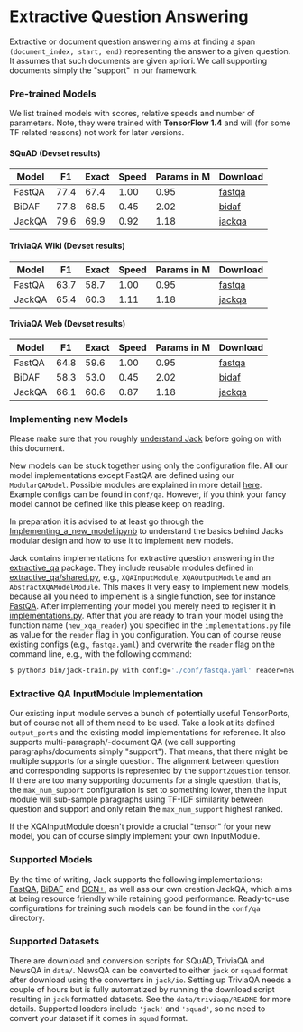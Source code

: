 # Extractive Question Answering

Extractive or document question answering aims at finding a span `(document_index, start, end)` representing the answer
to a given question. It assumes that such documents are given apriori. We call supporting documents simply the "support"
in our framework.

### Pre-trained Models

We list trained models with scores, relative speeds and number of parameters. Note, they were trained with **TensorFlow
 1.4** and will (for some TF related reasons) not work for later versions.
 
#### SQuAD (Devset results)

| Model         |  F1  | Exact  | Speed | Params in M  | Download        |
|---------------|------|--------|-------|--------------|-----------------|
| FastQA        | 77.4 |  67.4  |  1.00  |     0.95     | [fastqa]        |
| BiDAF         | 77.8 |  68.5  |  0.45  |     2.02     | [bidaf]         |
| JackQA        | 79.6 |  69.9  |  0.92  |     1.18     | [jackqa]  |

[bidaf]: https://www.dropbox.com/s/63zkes18juan7wa/bidaf.zip?dl=1
[fastqa]: https://www.dropbox.com/s/qb796uljoqj0lvo/fastqa.zip?dl=1
[jackqa]: https://www.dropbox.com/s/061y88hcq62az63/jack_qa.zip?dl=1

#### TriviaQA Wiki (Devset results)

| Model         |  F1  | Exact  | Speed | Params in M  | Download          |
|---------------|------|--------|-------|--------------|-------------------|
| FastQA        | 63.7 |  58.7  |  1.00  |     0.95     | [fastqa][fastqa_tqa_wiki] |
| JackQA        | 65.4 |  60.3  |  1.11  |     1.18     | [jackqa][jackqa_tqa_wiki] |

<!---[bidaf_tqa_wiki]: ---> 
[fastqa_tqa_wiki]: https://www.dropbox.com/s/cf8ymjtxu3o02wb/fastqa.zip?dl=1
[jackqa_tqa_wiki]: https://www.dropbox.com/s/e96cox9dqaanbyw/jack_qa.zip?dl=1

#### TriviaQA Web (Devset results)

| Model         |  F1  | Exact  | Speed | Params in M  | Download          |
|---------------|------|--------|-------|--------------|-------------------|
| FastQA        | 64.8 | 59.6   |  1.00 |    0.95      | [fastqa][fastqa_tqa_web]  |
| BiDAF         | 58.3 | 53.0   |  0.45 |    2.02      | [bidaf][bidaf_tqa_web]   |
| JackQA        | 66.1 | 60.6   |  0.87 |    1.18      | [jackqa][jackqa_tqa_web]  |

[bidaf_tqa_web]: https://www.dropbox.com/s/lsy8z9zuzb24gvc/bidaf.zip?dl=1
[fastqa_tqa_web]: https://www.dropbox.com/s/nqwvv29gmo5zzm2/fastqa.zip?dl=1
[jackqa_tqa_web]: https://www.dropbox.com/s/9ntnylqjdvwie7h/jack_qa.zip?dl=1

### Implementing new Models

Please make sure that you roughly [understand Jack](/docs/Understanding_Jack_the_Reader.md) before going on with
this document.

New models can be stuck together using only the configuration file. All our model implementations except FastQA are
defined using our `ModularQAModel`. Possible modules are explained in more detail [here](/docs/Encoder_Modules.md).
Example configs can be found in `conf/qa`. However, if you think your fancy model cannot be defined like this please
keep on reading.

In preparation it is advised to at least go through the
[Implementing_a_new_model.ipynb](/notebooks/Implementing_a_new_model.ipynb) to understand the basics behind Jacks modular
design and how to use it to implement new models.

Jack contains implementations for extractive question answering in the [extractive_qa](/jack/readers/extractive_qa)
package. They include reusable modules defined in [extractive_qa/shared.py](/jack/readers/extractive_qa/shared.py),
e.g., `XQAInputModule`, `XQAOutputModule` and an `AbstractXQAModelModule`. This makes it very easy to implement new
models, because all you need to implement is a single function, see for instance [FastQA](/jack/readers/extractive_qa/fastqa.py). 
After implementing your model you merely need to register it in 
[implementations.py](/jack/readers/implementations.py). After that you are ready to train your model using the function
name (`new_xqa_reader`) you specified in the `implementations.py` file as value for the `reader` flag in you
configuration. You can of course reuse existing configs (e.g., `fastqa.yaml`) and overwrite the `reader` flag on the
command line, e.g., with the following command:

```bash
$ python3 bin/jack-train.py with config='./conf/fastqa.yaml' reader=new_xqa_reader
```

### Extractive QA InputModule Implementation

Our existing input module serves a bunch of potentially useful TensorPorts, but of course not all of them need to be
used. Take a look at its defined `output_ports` and the existing model implementations for reference.
It also supports multi-paragraph/-document QA (we call supporting paragraphs/documents simply "support"). 
That means, that there might be multiple supports for a single question. The alignment between question and corresponding
supports is represented by the `support2question` tensor. If there are too many supporting documents for a single
question, that is, the `max_num_support` configuration is set to something lower, then the input module will sub-sample
paragraphs using TF-IDF similarity between question and support and only retain the `max_num_support` highest ranked.

If the XQAInputModule doesn't provide a crucial "tensor" for your new model, you can of course simply implement your own
InputModule.

### Supported Models

By the time of writing, Jack supports the following implementations: [FastQA][fastqa], [BiDAF][bidaf] and [DCN+][dcn+],
as well ass our own creation JackQA, which aims at being resource friendly while retaining good performance. 
Ready-to-use configurations for training such models can be found in the `conf/qa` directory.

[fastqa]: https://arxiv.org/abs/1703.04816
[bidaf]: https://arxiv.org/abs/1611.01603
[dcn+]: https://arxiv.org/abs/1711.00106

### Supported Datasets

There are download and conversion scripts for SQuAD, TriviaQA and NewsQA in `data/`. NewsQA can be converted to either
`jack` or `squad` format after download using the converters in `jack/io`. Setting up TriviaQA needs a couple of hours 
but is fully automatized by running the download script resulting in `jack` formatted datasets. See the 
`data/triviaqa/README` for more details. Supported loaders include `'jack'` and `'squad'`, so no need to convert your
dataset if it comes in `squad` format.


[squad]: https://rajpurkar.github.io/SQuAD-explorer/
[triviaqa]: http://nlp.cs.washington.edu/triviaqa/
[newsqa]: https://datasets.maluuba.com/NewsQA
